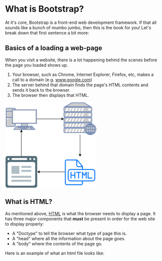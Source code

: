 # What is Bootstrap?

At it's core, Bootstrap is a front-end web development framework. If that all sounds like a bunch of mumbo jumbo, then this is the book for you! Let's break down that first sentence a bit more:

## Basics of a loading a web-page

When you visit a website, there is a lot happening behind the scenes before the page you loaded shows up.

1. Your browser, such as Chrome, Internet Explorer, Firefox, etc, makes a call to a domain (e.g. www.google.com)
2. The server behind that domain finds the page's HTML contents and sends it back to the browser.
3. The browser then displays that HTML.

![](images/BrowserHTML.png)

## What is HTML?

As mentioned above, [HTML](https://en.wikipedia.org/wiki/HTML) is what the browser needs to display a page. It has three major components that **must** be present in order for the web site to display properly:

* A "Doctype" to tell the browser what type of page this is.
* A "head" where all the information about the page goes.
* A "body" where the contents of the page go.

Here is an example of what an html file looks like: